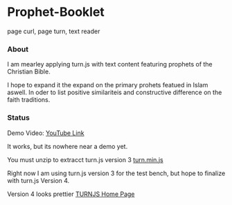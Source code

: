 # Prophet-Booklet
page curl, page turn, text reader

### About
I am mearley applying turn.js with text content featuring prophets of the Christian Bible.

I hope to expand it the expand on the primary prohets featued in Islam aswell. In oder to list positive similariteis and constructive difference on the faith traditions.

### Status

Demo Video: [YouTube Link](https://www.youtube.com/watch?v=vby99NIII28)

It works, but its nowhere near a demo yet.

You must unzip to extracct turn.js version 3 [turn.min.js](https://github.com/mezcel/Prophet-Booklet/blob/master/turn.js-master.zip)

Right now I am using turn.js version 3 for the test bench, but hope to finalize with turn.js Version 4.

Version 4 looks prettier [TURNJS Home Page](http://www.turnjs.com/)


